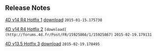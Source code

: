 Release Notes
-------------
[4D v14 R4 Hotfix 1](https://github.com/4D-JP/release-notes/blob/master/v14/r4/hf1/README.md) [download](http://forums.4d.fr/Post/EN/15756910/1/15756911) ```2015-01-15.175730```

[4D v14 R4 Hotfix 2](https://github.com/4D-JP/release-notes/blob/master/v14/r4/hf2/README.md) ```[download](http://forums.4d.fr/Post/FR/15925866/1/15925867)``` ```2015-02-19.179131``` 

[4D v13.5 Hotfix 3](https://github.com/4D-JP/release-notes/blob/master/v13/13.5/hf3/README.md) [download](http://forums.4d.fr/Post/FR/15929684/1/15929685) ```2015-02-19.178495```
